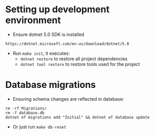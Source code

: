 # Setting up development environment
- Ensure dotnet 5.0 SDK is installed
```
https://dotnet.microsoft.com/en-us/download/dotnet/5.0
```
- Run `make init`, it executes:
    - `dotnet restore` to restore all project dependencies
    - `dotnet tool restore` to restore tools used for the project


# Database migrations
- Ensuring schema changes are reflected in database:
```
rm -rf Migrations/
rm -f database.db
dotnet ef migrations add "Initial" && dotnet ef database update 
```
- Or just run `make db-reset`
